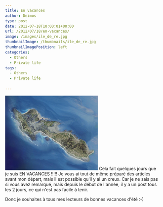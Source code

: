 ```yaml
---
title: En vacances
author: Deimos
type: post
date: 2012-07-18T10:00:01+00:00
url: /2012/07/18/en-vacances/
image: /images/ile_de_re.jpg
thumbnailImage: /thumbnails/ile_de_re.jpg
thumbnailImagePosition: left
categories:
  - Others
  - Private life
tags:
  - Others
  - Private life

---
```

![ile_de_re](/images/ile_de_re.jpg)
Cela fait quelques jours que je suis EN VACANCES !!!!! Je vous ai tout de même préparé des articles avant mon départ, mais il est possible qu'il y ai un creux. Car je ne sais pas si vous avez remarqué, mais depuis le début de l'année, il y a un post tous les 2 jours, ce qui n'est pas facile à tenir.

Donc je souhaites à tous mes lecteurs de bonnes vacances d'été :-)